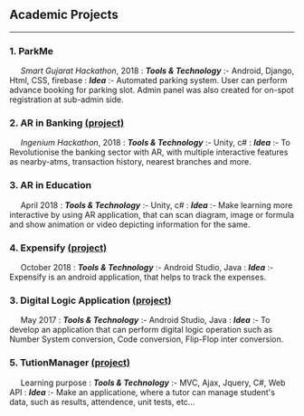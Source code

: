 ## Academic Projects

---

### 1. ParkMe

&nbsp;&nbsp;&nbsp;&nbsp;&nbsp;_Smart Gujarat Hackathon_, 2018
: _**Tools & Technology**_ :- Android, Django, Html, CSS, firebase
: _**Idea**_ :- Automated parking system. User can perform advance booking for parking slot. Admin panel was also created for on-spot registration at sub-admin side. 

### 2. AR in Banking [(project)](https://github.com/parthrshah/IngeniousHackathon_Learners-)

&nbsp;&nbsp;&nbsp;&nbsp;&nbsp;_Ingenium Hackathon_, 2018
: _**Tools & Technology**_ :- Unity, c#
: _**Idea**_ :- To Revolutionise the banking sector with AR, with multiple interactive features as nearby-atms, transaction history, nearest branches and more.

### 3. AR in Education

&nbsp;&nbsp;&nbsp;&nbsp;&nbsp;April 2018
: _**Tools & Technology**_ :-  Unity, c#
: _**Idea**_ :- Make learning more interactive by using AR application, that can scan diagram, image or formula and show animation or video depicting information for the same.

### 4. Expensify [(project)](https://github.com/nvshah/ExpenseManagerT1) 

&nbsp;&nbsp;&nbsp;&nbsp;&nbsp;October 2018 
: _**Tools & Technology**_ :- Android Studio, Java 
: _**Idea**_ :- Expensify is an android application, that helps to track the expenses.

### 3. Digital Logic Application [(project)](https://github.com/nvshah/DigitalLogic)

&nbsp;&nbsp;&nbsp;&nbsp;&nbsp;May 2017
: _**Tools & Technology**_ :- Android Studio, Java
: _**Idea**_ :- To develop an application that can perform digital logic operation such as Number System conversion, Code conversion, Flip-Flop inter conversion.

### 5. TutionManager  [(project)](https://github.com/nvshah/CRUDProject)

&nbsp;&nbsp;&nbsp;&nbsp;&nbsp;Learning purpose
: _**Tools & Technology**_ :- MVC, Ajax, Jquery, C#, Web API
: _**Idea**_ :- Make an applicatione, where a tutor can manage student's data, such as results, attendence, unit tests, etc... 